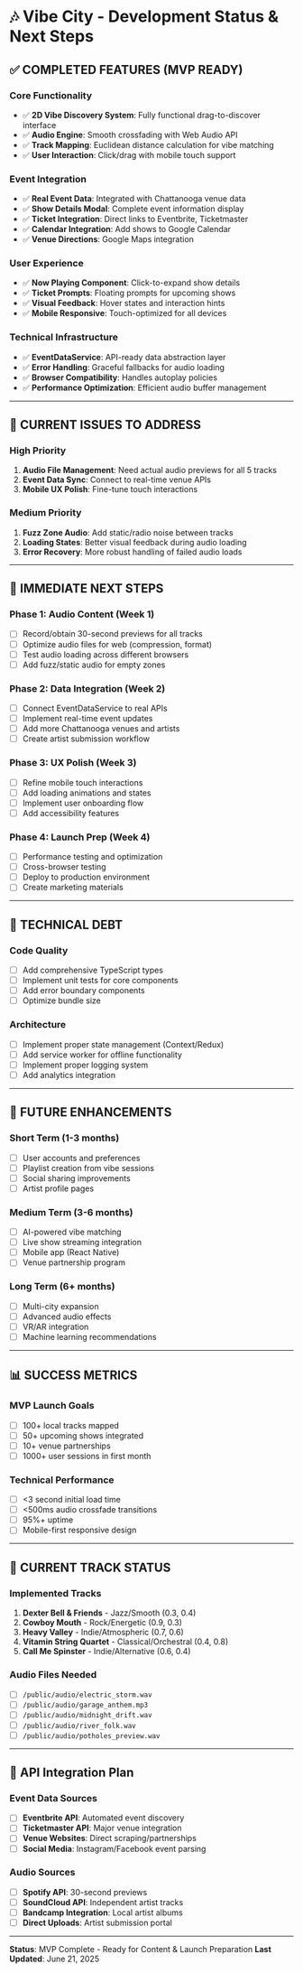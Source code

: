 # 🎶 Vibe City - Development Status & Next Steps

## ✅ **COMPLETED FEATURES (MVP READY)**

### **Core Functionality**
- ✅ **2D Vibe Discovery System**: Fully functional drag-to-discover interface
- ✅ **Audio Engine**: Smooth crossfading with Web Audio API
- ✅ **Track Mapping**: Euclidean distance calculation for vibe matching
- ✅ **User Interaction**: Click/drag with mobile touch support

### **Event Integration**
- ✅ **Real Event Data**: Integrated with Chattanooga venue data
- ✅ **Show Details Modal**: Complete event information display
- ✅ **Ticket Integration**: Direct links to Eventbrite, Ticketmaster
- ✅ **Calendar Integration**: Add shows to Google Calendar
- ✅ **Venue Directions**: Google Maps integration

### **User Experience**
- ✅ **Now Playing Component**: Click-to-expand show details
- ✅ **Ticket Prompts**: Floating prompts for upcoming shows
- ✅ **Visual Feedback**: Hover states and interaction hints
- ✅ **Mobile Responsive**: Touch-optimized for all devices

### **Technical Infrastructure**
- ✅ **EventDataService**: API-ready data abstraction layer
- ✅ **Error Handling**: Graceful fallbacks for audio loading
- ✅ **Browser Compatibility**: Handles autoplay policies
- ✅ **Performance Optimization**: Efficient audio buffer management

---

## 🚧 **CURRENT ISSUES TO ADDRESS**

### **High Priority**
1. **Audio File Management**: Need actual audio previews for all 5 tracks
2. **Event Data Sync**: Connect to real-time venue APIs
3. **Mobile UX Polish**: Fine-tune touch interactions

### **Medium Priority**
1. **Fuzz Zone Audio**: Add static/radio noise between tracks
2. **Loading States**: Better visual feedback during audio loading
3. **Error Recovery**: More robust handling of failed audio loads

---

## 🎯 **IMMEDIATE NEXT STEPS**

### **Phase 1: Audio Content (Week 1)**
- [ ] Record/obtain 30-second previews for all tracks
- [ ] Optimize audio files for web (compression, format)
- [ ] Test audio loading across different browsers
- [ ] Add fuzz/static audio for empty zones

### **Phase 2: Data Integration (Week 2)**
- [ ] Connect EventDataService to real APIs
- [ ] Implement real-time event updates
- [ ] Add more Chattanooga venues and artists
- [ ] Create artist submission workflow

### **Phase 3: UX Polish (Week 3)**
- [ ] Refine mobile touch interactions
- [ ] Add loading animations and states
- [ ] Implement user onboarding flow
- [ ] Add accessibility features

### **Phase 4: Launch Prep (Week 4)**
- [ ] Performance testing and optimization
- [ ] Cross-browser testing
- [ ] Deploy to production environment
- [ ] Create marketing materials

---

## 🔧 **TECHNICAL DEBT**

### **Code Quality**
- [ ] Add comprehensive TypeScript types
- [ ] Implement unit tests for core components
- [ ] Add error boundary components
- [ ] Optimize bundle size

### **Architecture**
- [ ] Implement proper state management (Context/Redux)
- [ ] Add service worker for offline functionality
- [ ] Implement proper logging system
- [ ] Add analytics integration

---

## 🚀 **FUTURE ENHANCEMENTS**

### **Short Term (1-3 months)**
- [ ] User accounts and preferences
- [ ] Playlist creation from vibe sessions
- [ ] Social sharing improvements
- [ ] Artist profile pages

### **Medium Term (3-6 months)**
- [ ] AI-powered vibe matching
- [ ] Live show streaming integration
- [ ] Mobile app (React Native)
- [ ] Venue partnership program

### **Long Term (6+ months)**
- [ ] Multi-city expansion
- [ ] Advanced audio effects
- [ ] VR/AR integration
- [ ] Machine learning recommendations

---

## 📊 **SUCCESS METRICS**

### **MVP Launch Goals**
- [ ] 100+ local tracks mapped
- [ ] 50+ upcoming shows integrated
- [ ] 10+ venue partnerships
- [ ] 1000+ user sessions in first month

### **Technical Performance**
- [ ] <3 second initial load time
- [ ] <500ms audio crossfade transitions
- [ ] 95%+ uptime
- [ ] Mobile-first responsive design

---

## 🎵 **CURRENT TRACK STATUS**

### **Implemented Tracks**
1. **Dexter Bell & Friends** - Jazz/Smooth (0.3, 0.4)
2. **Cowboy Mouth** - Rock/Energetic (0.9, 0.3)
3. **Heavy Valley** - Indie/Atmospheric (0.7, 0.6)
4. **Vitamin String Quartet** - Classical/Orchestral (0.4, 0.8)
5. **Call Me Spinster** - Indie/Alternative (0.6, 0.4)

### **Audio Files Needed**
- [ ] `/public/audio/electric_storm.wav`
- [ ] `/public/audio/garage_anthem.mp3`
- [ ] `/public/audio/midnight_drift.wav`
- [ ] `/public/audio/river_folk.wav`
- [ ] `/public/audio/potholes_preview.wav`

---

## 🔗 **API Integration Plan**

### **Event Data Sources**
- [ ] **Eventbrite API**: Automated event discovery
- [ ] **Ticketmaster API**: Major venue integration
- [ ] **Venue Websites**: Direct scraping/partnerships
- [ ] **Social Media**: Instagram/Facebook event parsing

### **Audio Sources**
- [ ] **Spotify API**: 30-second previews
- [ ] **SoundCloud API**: Independent artist tracks
- [ ] **Bandcamp Integration**: Local artist albums
- [ ] **Direct Uploads**: Artist submission portal

---

**Status**: MVP Complete - Ready for Content & Launch Preparation
**Last Updated**: June 21, 2025
